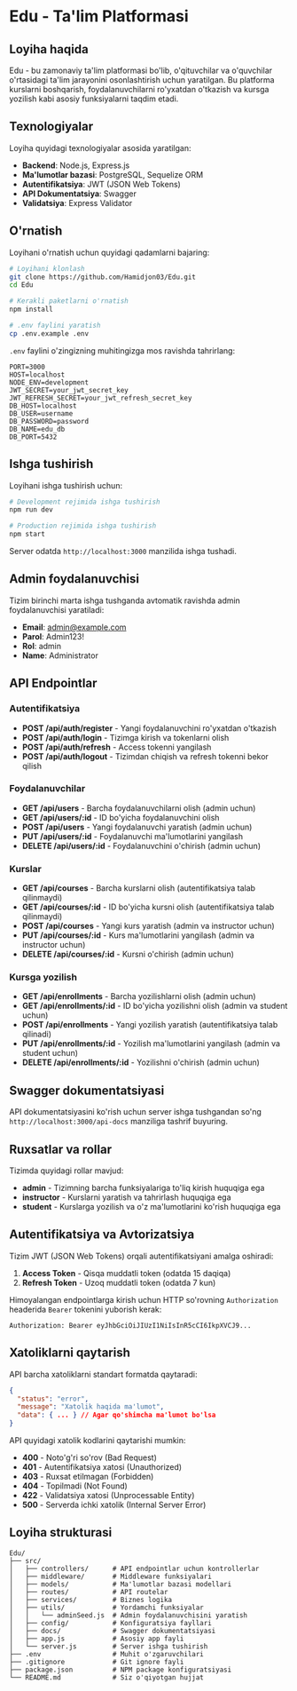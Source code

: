 # Edu - Ta'lim Platformasi

## Loyiha haqida

Edu - bu zamonaviy ta'lim platformasi bo'lib, o'qituvchilar va o'quvchilar o'rtasidagi ta'lim jarayonini osonlashtirish uchun yaratilgan. Bu platforma kurslarni boshqarish, foydalanuvchilarni ro'yxatdan o'tkazish va kursga yozilish kabi asosiy funksiyalarni taqdim etadi.

## Texnologiyalar

Loyiha quyidagi texnologiyalar asosida yaratilgan:

- **Backend**: Node.js, Express.js
- **Ma'lumotlar bazasi**: PostgreSQL, Sequelize ORM
- **Autentifikatsiya**: JWT (JSON Web Tokens)
- **API Dokumentatsiya**: Swagger
- **Validatsiya**: Express Validator

## O'rnatish

Loyihani o'rnatish uchun quyidagi qadamlarni bajaring:

```bash
# Loyihani klonlash
git clone https://github.com/Hamidjon03/Edu.git
cd Edu

# Kerakli paketlarni o'rnatish
npm install

# .env faylini yaratish
cp .env.example .env
```

`.env` faylini o'zingizning muhitingizga mos ravishda tahrirlang:

```
PORT=3000
HOST=localhost
NODE_ENV=development
JWT_SECRET=your_jwt_secret_key
JWT_REFRESH_SECRET=your_jwt_refresh_secret_key
DB_HOST=localhost
DB_USER=username
DB_PASSWORD=password
DB_NAME=edu_db
DB_PORT=5432
```

## Ishga tushirish

Loyihani ishga tushirish uchun:

```bash
# Development rejimida ishga tushirish
npm run dev

# Production rejimida ishga tushirish
npm start
```

Server odatda `http://localhost:3000` manzilida ishga tushadi.

## Admin foydalanuvchisi

Tizim birinchi marta ishga tushganda avtomatik ravishda admin foydalanuvchisi yaratiladi:

- **Email**: admin@example.com
- **Parol**: Admin123!
- **Rol**: admin
- **Name**: Administrator

## API Endpointlar

### Autentifikatsiya

- **POST /api/auth/register** - Yangi foydalanuvchini ro'yxatdan o'tkazish
- **POST /api/auth/login** - Tizimga kirish va tokenlarni olish
- **POST /api/auth/refresh** - Access tokenni yangilash
- **POST /api/auth/logout** - Tizimdan chiqish va refresh tokenni bekor qilish

### Foydalanuvchilar

- **GET /api/users** - Barcha foydalanuvchilarni olish (admin uchun)
- **GET /api/users/:id** - ID bo'yicha foydalanuvchini olish
- **POST /api/users** - Yangi foydalanuvchi yaratish (admin uchun)
- **PUT /api/users/:id** - Foydalanuvchi ma'lumotlarini yangilash
- **DELETE /api/users/:id** - Foydalanuvchini o'chirish (admin uchun)

### Kurslar

- **GET /api/courses** - Barcha kurslarni olish (autentifikatsiya talab qilinmaydi)
- **GET /api/courses/:id** - ID bo'yicha kursni olish (autentifikatsiya talab qilinmaydi)
- **POST /api/courses** - Yangi kurs yaratish (admin va instructor uchun)
- **PUT /api/courses/:id** - Kurs ma'lumotlarini yangilash (admin va instructor uchun)
- **DELETE /api/courses/:id** - Kursni o'chirish (admin uchun)

### Kursga yozilish

- **GET /api/enrollments** - Barcha yozilishlarni olish (admin uchun)
- **GET /api/enrollments/:id** - ID bo'yicha yozilishni olish (admin va student uchun)
- **POST /api/enrollments** - Yangi yozilish yaratish (autentifikatsiya talab qilinadi)
- **PUT /api/enrollments/:id** - Yozilish ma'lumotlarini yangilash (admin va student uchun)
- **DELETE /api/enrollments/:id** - Yozilishni o'chirish (admin uchun)

## Swagger dokumentatsiyasi

API dokumentatsiyasini ko'rish uchun server ishga tushgandan so'ng `http://localhost:3000/api-docs` manziliga tashrif buyuring.

## Ruxsatlar va rollar

Tizimda quyidagi rollar mavjud:

- **admin** - Tizimning barcha funksiyalariga to'liq kirish huquqiga ega
- **instructor** - Kurslarni yaratish va tahrirlash huquqiga ega
- **student** - Kurslarga yozilish va o'z ma'lumotlarini ko'rish huquqiga ega

## Autentifikatsiya va Avtorizatsiya

Tizim JWT (JSON Web Tokens) orqali autentifikatsiyani amalga oshiradi:

1. **Access Token** - Qisqa muddatli token (odatda 15 daqiqa)
2. **Refresh Token** - Uzoq muddatli token (odatda 7 kun)

Himoyalangan endpointlarga kirish uchun HTTP so'rovning `Authorization` headerida `Bearer` tokenini yuborish kerak:

```
Authorization: Bearer eyJhbGciOiJIUzI1NiIsInR5cCI6IkpXVCJ9...
```

## Xatoliklarni qaytarish

API barcha xatoliklarni standart formatda qaytaradi:

```json
{
  "status": "error",
  "message": "Xatolik haqida ma'lumot",
  "data": { ... } // Agar qo'shimcha ma'lumot bo'lsa
}
```

API quyidagi xatolik kodlarini qaytarishi mumkin:

- **400** - Noto'g'ri so'rov (Bad Request)
- **401** - Autentifikatsiya xatosi (Unauthorized)
- **403** - Ruxsat etilmagan (Forbidden)
- **404** - Topilmadi (Not Found)
- **422** - Validatsiya xatosi (Unprocessable Entity)
- **500** - Serverda ichki xatolik (Internal Server Error)

## Loyiha strukturasi

```
Edu/
├── src/
│   ├── controllers/      # API endpointlar uchun kontrollerlar
│   ├── middleware/       # Middleware funksiyalari
│   ├── models/           # Ma'lumotlar bazasi modellari
│   ├── routes/           # API routelar
│   ├── services/         # Biznes logika
│   ├── utils/            # Yordamchi funksiyalar
│   │   └── adminSeed.js  # Admin foydalanuvchisini yaratish
│   ├── config/           # Konfiguratsiya fayllari
│   ├── docs/             # Swagger dokumentatsiyasi
│   ├── app.js            # Asosiy app fayli
│   └── server.js         # Server ishga tushirish
├── .env                  # Muhit o'zgaruvchilari
├── .gitignore            # Git ignore fayli
├── package.json          # NPM package konfiguratsiyasi
└── README.md             # Siz o'qiyotgan hujjat
